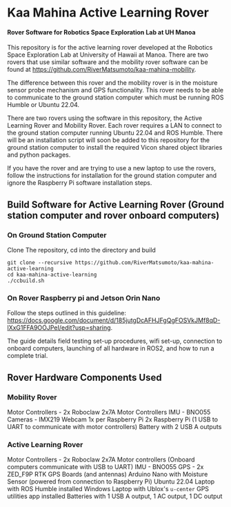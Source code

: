 # Kaa Mahina Active Learning Rover

#### Rover Software for Robotics Space Exploration Lab at UH Manoa
This repository is for the active learning rover developed at the Robotics Space Exploration Lab at University of Hawaii at Manoa.
There are two rovers that use similar software and the mobility rover software can be found at
https://github.com/RiverMatsumoto/kaa-mahina-mobility.

The difference between this rover and the mobility rover is in the moisture sensor probe mechanism and GPS functionality.
This rover needs to be able to communicate to the ground station computer which must be running ROS Humble or Ubuntu 22.04.


There are two rovers using the software in this repository, the Active Learning Rover and Mobility Rover.
Each rover requires a LAN to connect to the ground station computer running Ubuntu 22.04 and ROS Humble.
There will be an installation script will soon be added to this repository for the ground station computer
to install the required Vicon shared object libraries and python packages.

If you have the rover and are trying to use a new laptop to use the rovers, follow the instructions for 
installation for the ground station computer and ignore the Raspberry Pi software installation steps.

## Build Software for Active Learning Rover (Ground station computer and rover onboard computers)

### On Ground Station Computer
Clone The repository, cd into the directory and build
```
git clone --recursive https://github.com/RiverMatsumoto/kaa-mahina-active-learning
cd kaa-mahina-active-learning
./ccbuild.sh
```

### On Rover Raspberry pi and Jetson Orin Nano
Follow the steps outlined in this guideline: https://docs.google.com/document/d/185jutgDcAFHJFgQgFOSVkJMf8qD-lXxG1FFA9OOJPeI/edit?usp=sharing.

The guide details field testing set-up procedures, wifi set-up, connection to onboard computers, launching of all hardware in ROS2, and how to run a complete trial.  

## Rover Hardware Components Used
### Mobility Rover
Motor Controllers - 2x Roboclaw 2x7A Motor Controllers
IMU - BNO055
Cameras - IMX219 Webcam 1x per Raspberry Pi
2x Raspberry Pi (1 USB to UART to communicate with motor controllers)
Battery with 2 USB A outputs

### Active Learning Rover
Motor Controllers - 2x Roboclaw 2x7A Motor controllers (Onboard computers communicate with USB to UART)
IMU - BNO055
GPS - 2x ZED_F9P RTK GPS Boards (and antennas)
Arduino Nano with Moisture Sensor (powered from connection to Raspberry Pi)
Ubuntu 22.04 Laptop with ROS Humble installed
Windows Laptop with Ublox's `u-center` GPS utilities app installed 
Batteries with 1 USB A output, 1 AC output, 1 DC output
